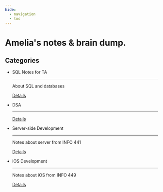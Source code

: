 ```yaml
---
hide:
  - navigation
  - toc
---
```


# Amelia's notes & brain dump.

## Categories

<div class="grid cards" markdown>

-   SQL Notes for TA

    ---

    About SQL and databases
    
    <a href="/SQL/Index" class="details-link">Details</a>

-   DSA

    ---
    
    <a href="/dsa/Index" class="details-link">Details</a>

-   Server-side Development

    ---

    Notes about server from INFO 441

    <a href="/INFO441/Index" class="details-link">Details</a>


-   iOS Development

    ---

    Notes about iOS from INFO 449

    <a href="/INFO449/Index" class="details-link">Details</a>

</div>